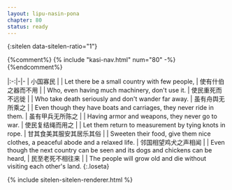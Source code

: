 ```yaml
---
layout: lipu-nasin-pona
chapter: 80
status: ready
---
```


{:sitelen data-sitelen-ratio="1"}

{%comment%}
{% include "kasi-nav.html" num="80" -%}
{%endcomment%}

|:-:|-|-
| 小国寡民<wbr/>           |  | Let there be a small country with few people,
| 使有什伯之器<wbr/>而不用 |  | Who, even having much machinery, don't use it.
| 使民重死<wbr/>而不远徙   |  | Who take death seriously and don't wander far away.
| 虽有舟舆<wbr/>无所乘之   |  | Even though they have boats and carriages, they never ride in them.
| 虽有甲兵<wbr/>无所陈之   |  | Having armor and weapons, they never go to war.
| 使民复结绳而用之         |  | Let them return to measurement by tying knots in rope.
| 甘其食<wbr/>美其服<wbr/>安其居<wbr/>乐其俗 |  | Sweeten their food, give them nice clothes, a peaceful abode and a relaxed life.
| 邻国相望<wbr/>鸡犬之声相闻 |  | Even though the next country can be seen and its dogs and chickens can be heard,
| 民至老死<wbr/>不相往来     |  | The people will grow old and die without visiting each other's land.
{:.loseta}

{% include sitelen-sitelen-renderer.html %}

